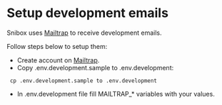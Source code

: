 # Setup development emails

Snibox uses [Mailtrap](https://mailtrap.io/) to receive development emails.

Follow steps below to setup them:

* Create account on [Mailtrap](https://mailtrap.io/). 
* Copy .env.development.sample to .env.development:
```
 cp .env.development.sample to .env.development
```
* In .env.development file fill MAILTRAP_* variables with your values.
